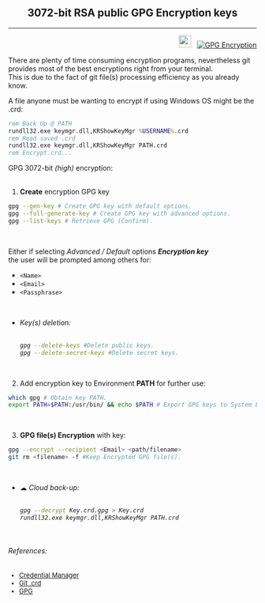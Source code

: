 <div align="center"><h2><b>3072-bit RSA public GPG Encryption keys</h2></div></b>

---

<div align="right">

[<img width="25px" src="https://upload.wikimedia.org/wikipedia/commons/thumb/1/15/Logo_windows_simples.svg/2280px-Logo_windows_simples.svg.png?f=webp">](https://www.microsoft.com/en-us/windows/) &nbsp; [![GPG Encryption](https://img.shields.io/badge/GPG_Encryption-0093D6?style=flat&amp;logo=gnu-privacy-guard&amp;logoColor=white)](https://www.gnupg.org/)

</div>

There are plenty of time consuming encryption programs, nevertheless git provides most of the best encryptions right from your terminal. <br>
This is due to the fact of git file(s) processing efficiency as you already know. <br>

A file anyone must be wanting to encrypt if using Windows OS might be the .crd: <br>

``` cmd
rem Back Up @ PATH
rundll32.exe keymgr.dll,KRShowKeyMgr %USERNAME%.crd 
rem Read saved .crd
rundll32.exe keymgr.dll,KRShowKeyMgr PATH.crd
rem Encrypt.crd...
```

GPG 3072-bit <i>(high)</i> encryption: <br><br>

1. <b>Create</b> encryption GPG key

``` bash
gpg --gen-key # Create GPG key with default options.
gpg --full-generate-key # Create GPG key with advanced options.
gpg --list-keys # Retrieve GPG (Confirm).  
```
<br>

Either if selecting <i>Advanced / Default</i> options <i><b>Encryption key</i></b> <br>
the user will be prompted among others for: <br>

+ `<Name>`
+ `<Email>`
+ `<Passphrase>`

<br>

+ <i>Key(s) deletion:  <br><br>

    ``` bash
    gpg --delete-keys #Delete public keys.
    gpg --delete-secret-keys #Delete secret keys.
    ```

</i>
<br>

2. Add encryption key to Environment <b>PATH</b> for further use:

``` bash
which gpg # Obtain key PATH.
export PATH=$PATH:/usr/bin/ && echo $PATH # Export GPG keys to System Env & confirm.   
```

<br>

3. <b>GPG file(s) Encryption</b> with key:

``` bash
gpg --encrypt --recipient <Email> <path/filename>
git rm <filename> -f #Keep Encrypted GPG file(s).
```

<br>

+ &#9729;<i> Cloud back-up: <br><br>

    ``` bash
    gpg --decrypt Key.crd.gpg > Key.crd
    rundll32.exe keymgr.dll,KRShowKeyMgr PATH.crd
    ```
    
</i>
<br>

###### References:

<font size="2">

+ [Credential Manager](https://github.com/microsoft/Git-Credential-Manager-for-Windows)<br>
+ [Git .crd](https://github.com/microsoft/Git-Credential-Manager-for-Windows)<br>
+ [GPG](https://www.gnupg.org)<br>
</font>


